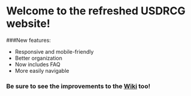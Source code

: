 # Welcome to the refreshed USDRCG website!


###New features:

 * Responsive and mobile-friendly
 * Better organization
 * Now includes FAQ
 * More easily navigable
 
### Be sure to see the improvements to the [Wiki](https://github.com/USDRCG/usdrcg.github.io/wiki/USDRCG-Wiki-Home) too!
